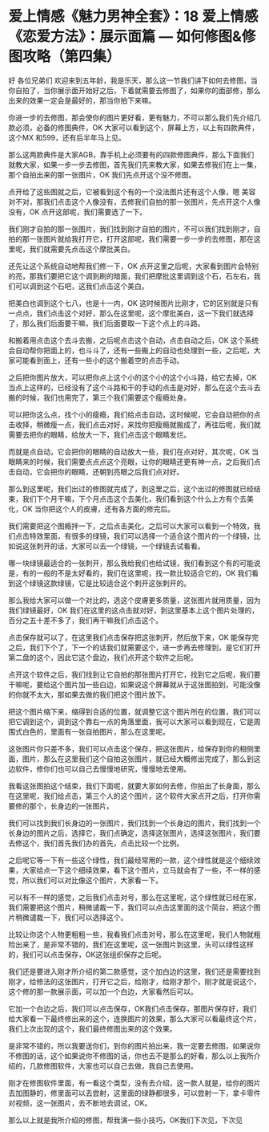 # 爱上情感《魅力男神全套》：18 爱上情感《恋爱方法》：展示面篇 — 如何修图&修图攻略（第四集）

好 各位兄弟们 欢迎来到五年龄，我是乐天，那么这一节我们讲下如何去修图，当你自拍了，当你展示面开始好之后，下着就需要去修图了，如果你的面部修，那么出来的效果一定会是最好的，那当你拍下来嘛。

你进一步的去修图，那会使你的图片更好看，更有魅力，不可以那么我们先介绍几款必须，必备的修图典件，OK 大家可以看到这个，屏幕上方，以上有四款典件，这个MX 和599，还有后半年马上见。

那么这两款典件是大家AGB，靠手机上必须要有的四款修图典件，那么下面我们就教大家，如果一步一步去修图，首先我们先来教大家，如果去修我们在上一集，那个自拍出来的那一张图片，OK 我们先点开这个没不修图。

点开给了这些图就之后，它被看到这个有的一个没法图片还有这个人像，嗯 美容 对不对，那我们点击这个人像没有，去修我们自拍的那一张图片，先点开这个人像没有，OK 点开这部呢，我们需要选了一下。

我们刚才自拍的那一张图片，我们找到刚才自拍的图片，不可以我们找到刚才，自拍的那一张图片就给我打开它，打开这部呢，我们需要一步一步的去修图，那在这里呢，我们就需要先点击这个摩批美白。

还先让这个系统自动地帮我们修一下，OK 点开这里之后呢，大家看到图片会特别的亮，那我们要把它这个调到刷的暗面，我们把摩批这里调到这个石，石左右，我们可以调到这个石吧，这我们点击这个美白。

把美白也调到这个七八，也是十一内，OK 这时候图片比刚才，它的区别就是只有一点点，我们点击这个对好，那么在这里呢，这个摩批美白，这一下我们就选择了，那么我们后面要干嘛，我们后面要取一下这个点上的斗路。

和搬着用点击这个去斗去搬，之后呢点击这个自动，点击自动之后，OK 这个系统会自动帮你把面上的，也斗斗了，还有一些搬上的自动也处理到一些，之后呢，大家可能看到面上，还有一些小的这个搬着空的点击手动。

之后把你图片放大，可以把你点上这个小的这个小的这个小斗路，给它去掉，OK 当点上这样的，已经没有了这个斗路和干的手动的点击是对好，那么在这个去斗去搬的时候，我们也用完了，第三个我们需要这个瘦瘾处身。

可以把你这么点，找个小的瘦瘾，我们给点击自动，这时候呢，它会自动把你的点击收择，稍微瘦一点，我们点击对好，来找你把瘦瘾就搬成了，再往后呢，我们就需要去把你的眼睛，给放大一下，我们点击这个眼睛发烂。

而就是点自动，它会把你的眼睛的自动放大一些，我们在点对好，其次呢，OK 当眼睛来的时候，我们需要点点点这个亮眼，让你的眼睛还更有神一点，之后我们点击自动，它会把你的眼睛，还朝到亮眼之后我们点对好。

那么到这里呢，我们出过的修图就完成了，到这里之后，这个出过的修图就已经结束，我们下个月干嘛，下个月点击这个去美化，我们看到这个什么上方有个去美化，OK 当你把这个人的皮膚，还有各方面的修完后。

我们需要把这个图瘾拌一下，之后点击美化，之后可以大家可以看到一个特效，我们点击特效里面，有很多的绿镜，我们可以选择一个适合这个图片的一个绿镜，比如说这张刺开的话，大家可以去一个绿镜，一个绿镜去试看看。

哪一块绿镜最适合的一张刺开，那么我给我们也给试镜，我们看到这个有的可能说是，有的一般的不是太好看的，我们在这里呢，找一款比较适合它的，OK 我们看到这个绿镜这款绿镜，它是比较适合这个刺开这张刺开的。

那么我给大家可以做一个对比的，选这个皮膚更多质量，这张图片就用质量，因为我们绿镜最好，OK 我们在这里的这点击就对好，到这里基本上这个图片处理的，百分之五十差不多了，我们再干嘛我们点击这个。

点击保存就可以了，在这里我们点击保存把这张刺开，然后放下来，OK 能保存完之后，我们下个了，下一个的话我们就需要这个，进一步再去修理到，是它们打开第二盘的这个，因此它这个盘边，我们点开这个软件之后呢。

点开这个软件之后，我们找到让它自拍的那张图片打开它，找到它之后呢，我们要干嘛呢，要给这个图片加一些白边，如果说这个屏幕就从于这张图拍到，可能没像的你就不太大，那如果去做的我们把这个图片放下。

把这个图片缩下来，缩得到合适的位置，就调整它这个图片所在的位置，我们可以把它调到这个，调到这个靠右一点的角落里面，我可以大家可以看到现在，它是周围式白色的，里面有一张自拍图片，那么在这里呢。

这张图片你只差不多，我们可以点击这个保存，把这张图片，给保存到你的相侧里面，图片，那么在这里我们这个自拍这张图片，就已经大概修出完成了，那么到这边软件，修你们也可以自己去慢慢地研究，慢慢地去使用。

我看这张图拍这个结束，我们下面呢，就要大家如何去修，你拍出了长身面，那么在这里呢，我们给点击，第三个人的这个图片，这个软件大家点开之后，打开你需要修的那个，长身边的一张图片。

我们可以找到我们长身边的一张图片，我们找到一个长身边的图片，我们找到一个长身边的图片之后，选择它，我们点确定，选择这张图片，选择这张图片，我们要去修这个，我们首先我们办的首先，点击比较一个比例。

之后呢它等一下有一些这个绿性，我们最经常用的一款，这个绿性就是这个细续效果，大家给点一下这个细续效果，看下这个图片，立马就会有了一些，不一样的感觉，所以我们可以对比像这个图片，大家看一下。

可以有不一样的感觉，之后我们点击对号，那么在这里呢，这个绿性就已经在家，我们需要把这个图片，稍微谴裁一下，我们可以点击这里面的这个简台，把这个图片稍微谴裁一下，我们可以选择这个。

比较让你这个人物更粗粗一些，我看我们点击对号，那么在这里呢，我们人物就粗险出来了，是非常不错的，我们在这里呢，这一张图片到这里，头可以绿性这样的，我们可以点击保存，OK这张组织保存之后呢。

我们还是要进入刚才所介绍的第二款感觉，这个加白边的这里，我们还是需要找到刚才，给修法的这张图片，打开它之后，给刚才，给刚才那个，刚才就是说这个，这个修的那一款展示面，可以加一个白边，大家看然后可以。

它加一个白边之后，我们可以点击保存，OK我们点击保存，那图片保存好，我们给大家看一下最终修出来的这个，连换图片的效果，那么大家可以看最终这个片，我们上次出现的这个，我们最终修图出来的这个效果。

是非常不错的，所以我要送你们，到你的图片拍出来，我一定要去修图，如果说你不修图的话，这个如果说你不修图的话，你也去不是那么的好看，那么以上我所介绍的，几款修图软件，大家也可以自己去做，我自己去使用。

刚才在修图软件里面，有一看这个类型，没有去介绍，这一款人就是，给你的图片去加图静的，修里面可以去尝射，这里面的绿静都很多，可以尝射一下，拿卡零件对视频，这一张图片，去不断地去调试，OK。

那么以上就是我所介绍的修图，帮我演一些小技巧，OK我们下次见，下次见